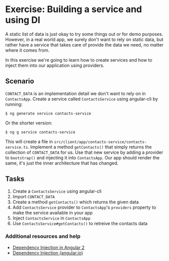 # Exercise: Building a service and using DI

A static list of data is just okay to try some things out or for demo purposes. However, in a real world app, we surely don't want to rely on static data, but rather have a service that takes care of provide the data we need, no matter where it comes from.

In this exercise we're going to learn how to create services and how to inject them into our application using providers.

## Scenario

`CONTACT_DATA` is an implementation detail we don't want to rely on in `ContactsApp`. Create a service called `ContactsService` using angular-cli by running:

```
$ ng generate service contacts-service
```
Or the shorter version:
```
$ ng g service contacts-service
```

This will create a file in `src/client/app/contacts-service/contacts-service.ts`. Implement a method `getContacts()` that simply returns the collection of `CONTACT_DATA` for us. Use that new service by adding a provider to `bootstrap()` and injecting it into `ContactsApp`.
Our app should render the same, it's just the inner architecture that has changed.


## Tasks

1. Create a `ContactsService` using angular-cli
2. Import `CONTACT_DATA`
3. Create a method `getContacts()` which returns the given data
4. Add `ContactsService` provider to `ContactsApp`'s `providers` property to make the service available in your app
5. Inject `ContactsService` in `ContactsApp`
6. Use `ContactsService#getContacts()` to retreive the contacts data

### Additional resources and help

- [Dependency Injection in Angular 2](http://blog.thoughtram.io/angular/2015/05/18/dependency-injection-in-angular-2.html)
- [Dependency Injection (angular.io)](https://angular.io/docs/ts/latest/guide/dependency-injection.html)
